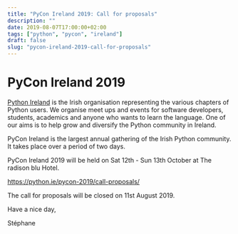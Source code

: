 ```yaml
---
title: "PyCon Ireland 2019: Call for proposals"
description: ""
date: 2019-08-07T17:00:00+02:00
tags: ["python", "pycon", "ireland"]
draft: false
slug: "pycon-ireland-2019-call-for-proposals"
---
```


# PyCon Ireland 2019


[Python Ireland](https://python.ie/) is the Irish organisation representing the
various chapters of Python users. We organise meet ups and events for software
developers, students, academics and anyone who wants to learn the language. One
of our aims is to help grow and diversify the Python community in Ireland.

PyCon Ireland is the largest annual gathering of the Irish Python community. It
takes place over a period of two days.

PyCon Ireland 2019 will be held on Sat 12th - Sun 13th October at The radison
blu Hotel.

https://python.ie/pycon-2019/call-proposals/

The call for proposals will be closed on 11st August 2019.

Have a nice day,

Stéphane

